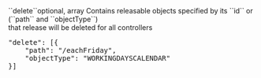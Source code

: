 <tr><td>``delete``</td><td>optional, array</td>
<td>Contains releasable objects specified by its ``id`` or (``path`` and ``objectType``)
<br/> that release will be deleted for all controllers</td><td>
<pre>
"delete": [{ 
	"path": "/eachFriday", 
	"objectType": "WORKINGDAYSCALENDAR" 
}]</pre>
</td><td></td></tr>
